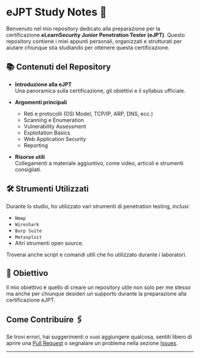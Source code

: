 # eJPT Study Notes 📘

Benvenuto nel mio repository dedicato alla preparazione per la certificazione **eLearnSecurity Junior Penetration Tester (eJPT)**. Questo repository contiene i miei appunti personali, organizzati e strutturati per aiutare chiunque stia studiando per ottenere questa certificazione.

## 📚 Contenuti del Repository

- **Introduzione alla eJPT**  
  Una panoramica sulla certificazione, gli obiettivi e il syllabus ufficiale.

- **Argomenti principali**  
  - Reti e protocolli (OSI Model, TCP/IP, ARP, DNS, ecc.)
  - Scanning e Enumeration
  - Vulnerability Assessment
  - Exploitation Basics
  - Web Application Security
  - Reporting

- **Risorse utili**  
  Collegamenti a materiale aggiuntivo, come video, articoli e strumenti consigliati.

## 🛠️ Strumenti Utilizzati

Durante lo studio, ho utilizzato vari strumenti di penetration testing, inclusi:  
- `Nmap`  
- `Wireshark`  
- `Burp Suite`  
- `Metasploit`  
- Altri strumenti open source.

Troverai anche script e comandi utili che ho utilizzato durante i laboratori.

## 🚀 Obiettivo

Il mio obiettivo è quello di creare un repository utile non solo per me stesso ma anche per chiunque desideri un supporto durante la preparazione alla certificazione eJPT.  

## Come Contribuire 🖇️

Se trovi errori, hai suggerimenti o vuoi aggiungere qualcosa, sentiti libero di aprire una [Pull Request](https://docs.github.com/it/pull-requests) o segnalare un problema nella sezione [Issues](https://docs.github.com/it/issues).

---
